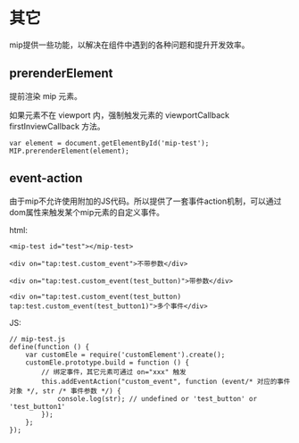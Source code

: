 # 其它

mip提供一些功能，以解决在组件中遇到的各种问题和提升开发效率。

## prerenderElement

提前渲染 mip 元素。

如果元素不在 viewport 内，强制触发元素的 viewportCallback firstInviewCallback 方法。

```
var element = document.getElementById('mip-test');
MIP.prerenderElement(element);
```

## event-action

由于mip不允许使用附加的JS代码。所以提供了一套事件action机制，可以通过dom属性来触发某个mip元素的自定义事件。

html:  
```
<mip-test id="test"></mip-test>

<div on="tap:test.custom_event">不带参数</div>

<div on="tap:test.custom_event(test_button)">带参数</div>

<div on="tap:test.custom_event(test_button) tap:test.custom_event(test_button1)">多个事件</div>

```

JS:  
```
// mip-test.js
define(function () {
    var customEle = require('customElement').create();
    customEle.prototype.build = function () {
        // 绑定事件，其它元素可通过 on="xxx" 触发
        this.addEventAction("custom_event", function (event/* 对应的事件对象 */, str /* 事件参数 */) {
            console.log(str); // undefined or 'test_button' or 'test_button1'
        });
    };
});
```
